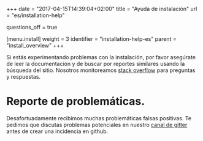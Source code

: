 +++
date = "2017-04-15T14:39:04+02:00"
title = "Ayuda de instalación"
url = "es/installation-help"

questions_off = true

[menu.install]
  weight = 3
  identifier = "installation-help-es"
  parent = "install_overview"
+++

Si estás experimentando problemas con la instalación, por favor asegúrate de leer la documentación y de buscar por reportes similares usando la búsqueda del sitio. Nosotros monitoreamos [stack overflow](http://stackoverflow.com/questions/tagged/drone.io) para preguntas y respuestas.

<!--
You can also post questions or comments to our [community forum](https://discourse.drone.io). This is a great place to directly interact with the project maintainers and community members.
-->

# Reporte de problemáticas.

Desafortuadamente recibimos muchas problemáticas falsas positivas. Te pedimos que discutas problemas potenciales en nuestro [canal de gitter](https://gitter.im/drone/drone) antes de crear una incidencia en github.
